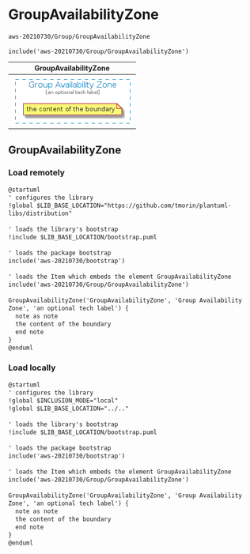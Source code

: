 # GroupAvailabilityZone


```text
aws-20210730/Group/GroupAvailabilityZone
```

```text
include('aws-20210730/Group/GroupAvailabilityZone')
```



| GroupAvailabilityZone |
| :---: |
| ![illustration for GroupAvailabilityZone](../../aws-20210730/Group/GroupAvailabilityZone.Local.png) |




## GroupAvailabilityZone

### Load remotely
```plantuml
@startuml
' configures the library
!global $LIB_BASE_LOCATION="https://github.com/tmorin/plantuml-libs/distribution"

' loads the library's bootstrap
!include $LIB_BASE_LOCATION/bootstrap.puml

' loads the package bootstrap
include('aws-20210730/bootstrap')

' loads the Item which embeds the element GroupAvailabilityZone
include('aws-20210730/Group/GroupAvailabilityZone')

GroupAvailabilityZone('GroupAvailabilityZone', 'Group Availability Zone', 'an optional tech label') {
  note as note
  the content of the boundary
  end note
}
@enduml
```

### Load locally
```plantuml
@startuml
' configures the library
!global $INCLUSION_MODE="local"
!global $LIB_BASE_LOCATION="../.."

' loads the library's bootstrap
!include $LIB_BASE_LOCATION/bootstrap.puml

' loads the package bootstrap
include('aws-20210730/bootstrap')

' loads the Item which embeds the element GroupAvailabilityZone
include('aws-20210730/Group/GroupAvailabilityZone')

GroupAvailabilityZone('GroupAvailabilityZone', 'Group Availability Zone', 'an optional tech label') {
  note as note
  the content of the boundary
  end note
}
@enduml
```

